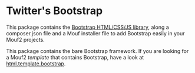 Twitter's Bootstrap
===================

This package contains the [Bootstrap HTML/CSS/JS library](http://twitter.github.com/bootstrap/getting-started.html), along a composer.json file and a Mouf installer file to add Bootstrap easily in your Mouf2 projects.

This package contains the bare Bootstrap framework. If you are looking for a Mouf2 *template* that contains Bootstrap, have a look at [html.template.bootstrap](http://mouf-php.com/packages/mouf/html.template.bootstrap/).
